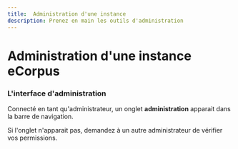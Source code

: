 ```yaml
---
title:  Administration d'une instance
description: Prenez en main les outils d'administration
---
```


# Administration d'une instance eCorpus

### L'interface d'administration

Connecté en tant qu'administrateur, un onglet **administration** apparait dans la barre de navigation.

Si l'onglet n'apparait pas, demandez à un autre administrateur de vérifier vos permissions.


